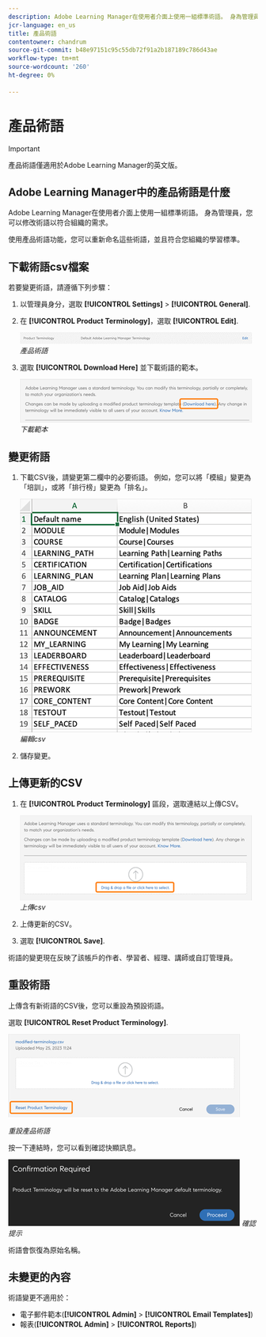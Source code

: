 ```yaml
---
description: Adobe Learning Manager在使用者介面上使用一組標準術語。 身為管理員，您可以修改術語以符合組織的需求。
jcr-language: en_us
title: 產品術語
contentowner: chandrum
source-git-commit: b48e97151c95c55db72f91a2b187189c786d43ae
workflow-type: tm+mt
source-wordcount: '260'
ht-degree: 0%

---
```


# 產品術語

>[!IMPORTANT]
>
>產品術語僅適用於Adobe Learning Manager的英文版。

## Adobe Learning Manager中的產品術語是什麼

Adobe Learning Manager在使用者介面上使用一組標準術語。 身為管理員，您可以修改術語以符合組織的需求。

使用產品術語功能，您可以重新命名這些術語，並且符合您組織的學習標準。

## 下載術語csv檔案

若要變更術語，請遵循下列步驟：

1. 以管理員身分，選取 **[!UICONTROL Settings]** > **[!UICONTROL General]**.
1. 在 **[!UICONTROL Product Terminology]**，選取 **[!UICONTROL Edit]**.

   ![](assets/product-terminology-settings.png)
   _產品術語_

1. 選取 **[!UICONTROL Download Here]** 並下載術語的範本。

   ![](assets/download-here-pt.png)
   _下載範本_

## 變更術語

1. 下載CSV後，請變更第二欄中的必要術語。 例如，您可以將「模組」變更為「培訓」，或將「排行榜」變更為「排名」。

   ![](assets/csv-product-terminology.png)
   _編輯csv_

1. 儲存變更。

## 上傳更新的CSV

1. 在 **[!UICONTROL Product Terminology]** 區段，選取連結以上傳CSV。

   ![](assets/update-the-csv.png)
   _上傳csv_

1. 上傳更新的CSV。
1. 選取 **[!UICONTROL Save]**.

術語的變更現在反映了該帳戶的作者、學習者、經理、講師或自訂管理員。

## 重設術語

上傳含有新術語的CSV後，您可以重設為預設術語。

選取 **[!UICONTROL Reset Product Terminology]**.

![](assets/reset-the-terminology.png)

_重設產品術語_

按一下連結時，您可以看到確認快顯訊息。

![](assets/confirmation.png)
_確認提示_

術語會恢復為原始名稱。

## 未變更的內容

術語變更不適用於：

* 電子郵件範本(**[!UICONTROL Admin]** > **[!UICONTROL Email Templates]**)
* 報表(**[!UICONTROL Admin]** > **[!UICONTROL Reports]**)

